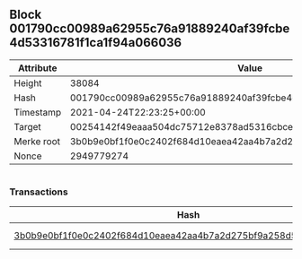 ## Block 001790cc00989a62955c76a91889240af39fcbe4d53316781f1ca1f94a066036

Attribute | Value
--- | ---
Height | 38084
Hash | 001790cc00989a62955c76a91889240af39fcbe4d53316781f1ca1f94a066036
Timestamp | 2021-04-24T22:23:25+00:00
Target | 00254142f49eaaa504dc75712e8378ad5316cbcead634704b3734b6271167cc4
Merke root | 3b0b9e0bf1f0e0c2402f684d10eaea42aa4b7a2d275bf9a258d5c57ea623cebb
Nonce | 2949779274

```

```

### Transactions

Hash | Amount
--- | ---
[3b0b9e0bf1f0e0c2402f684d10eaea42aa4b7a2d275bf9a258d5c57ea623cebb](3b0b9e0bf1f0e0c2402f684d10eaea42aa4b7a2d275bf9a258d5c57ea623cebb.md) | 10.00000000 SKEPTI 
